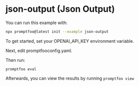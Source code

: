 # json-output (Json Output)

You can run this example with:

```bash
npx promptfoo@latest init --example json-output
```

To get started, set your OPENAI_API_KEY environment variable.

Next, edit promptfooconfig.yaml.

Then run:

```
promptfoo eval
```

Afterwards, you can view the results by running `promptfoo view`
